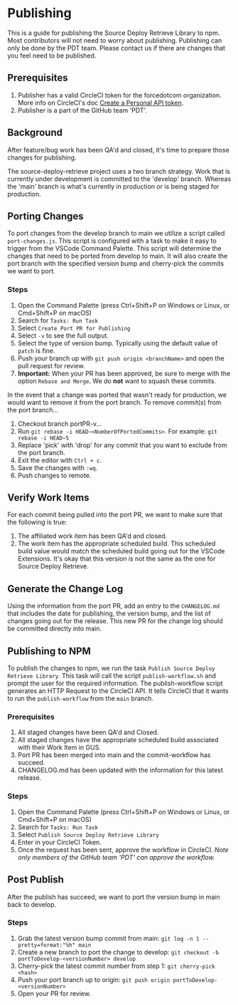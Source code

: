 # Publishing

This is a guide for publishing the Source Deploy Retrieve Library to npm. Most contributors will not need to worry about publishing. Publishing can only be done by the PDT team. Please contact us if there are changes that you feel need to be published.

## Prerequisites

1. Publisher has a valid CircleCI token for the forcedotcom organization. More info on CircleCI's doc [Create a Personal API token](https://circleci.com/docs/2.0/managing-api-tokens/#creating-a-personal-api-token).
1. Publisher is a part of the GitHub team 'PDT'.

## Background

After feature/bug work has been QA'd and closed, it's time to prepare those changes for publishing.

The source-deploy-retrieve project uses a two branch strategy. Work that is currently under development is committed to the 'develop' branch. Whereas the 'main' branch is what's currently in production or is being staged for production.

## Porting Changes

To port changes from the develop branch to main we utilize a script called `port-changes.js`. This script is configured with a task to make it easy to trigger from the VSCode Command Palette. This script will determine the changes that need to be ported from develop to main. It will also create the port branch with the specified version bump and cherry-pick the commits we want to port.

### Steps

1. Open the Command Palette (press Ctrl+Shift+P on Windows or Linux, or Cmd+Shift+P on macOS)
1. Search for `Tasks: Run Task`
1. Select `Create Port PR for Publishing`
1. Select `-v` to see the full output.
1. Select the type of version bump. Typically using the default value of `patch` is fine.
1. Push your branch up with `git push origin <branchName>` and open the pull request for review.
1. <b>Important:</b> When your PR has been approved, be sure to merge with the option `Rebase and Merge`. We do <b>not</b> want to squash these commits.

In the event that a change was ported that wasn't ready for production, we would want to remove it from the port branch. To remove commit(s) from the port branch...

1. Checkout branch portPR-v...
1. Run `git rebase -i HEAD~<NumberOfPortedCommits>`. For example: `git rebase -i HEAD~5`
1. Replace 'pick' with 'drop' for any commit that you want to exclude from the port branch.
1. Exit the editor with `Ctrl + c`.
1. Save the changes with `:wq`.
1. Push changes to remote.

## Verify Work Items

For each commit being pulled into the port PR, we want to make sure that the following is true:

1. The affiliated work item has been QA'd and closed.
2. The work item has the appropriate scheduled build. This scheduled build value would match the scheduled build going out for the VSCode Extensions. It's okay that this version is not the same as the one for Source Deploy Retrieve.

## Generate the Change Log

Using the information from the port PR, add an entry to the `CHANGELOG.md` that includes the date for publishing, the version bump, and the list of changes going out for the release. This new PR for the change log should be committed directly into main.

## Publishing to NPM

To publish the changes to npm, we run the task `Publish Source Deploy Retrieve Library`. This task will call the script `publish-workflow.sh` and prompt the user for the required information. The publish-workflow script generates an HTTP Request to the CircleCI API. It tells CircleCI that it wants to run the `publish-workflow` from the `main` branch.

### Prerequisites

1. All staged changes have been QA'd and Closed.
1. All staged changes have the appropriate scheduled build associated with their Work Item in GUS.
1. Port PR has been merged into main and the commit-workflow has succeed.
1. CHANGELOG.md has been updated with the information for this latest release.

### Steps

1. Open the Command Palette (press Ctrl+Shift+P on Windows or Linux, or Cmd+Shift+P on macOS)
1. Search for `Tasks: Run Task`
1. Select `Publish Source Deploy Retrieve Library`
1. Enter in your CircleCI Token.
1. Once the request has been sent, approve the workflow in CircleCI. <i>Note only members of the GitHub team 'PDT' can approve the workflow.</i>

## Post Publish

After the publish has succeed, we want to port the version bump in main back to develop.

### Steps

1. Grab the latest version bump commit from main: `git log -n 1 --pretty=format:"%h" main`
1. Create a new branch to port the change to develop: `git checkout -b portToDevelop-<versionNumber> develop`
1. Cherry-pick the latest commit number from step 1: `git cherry-pick <hash>`
1. Push your port branch up to origin: `git push origin portToDevelop-<versionNumber>`
1. Open your PR for review.
